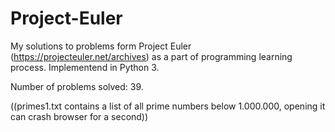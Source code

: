 # Project-Euler

My solutions to problems form Project Euler (https://projecteuler.net/archives) as a part of programming learning process.
Implementend in Python 3. 

Number of problems solved: 39.

((primes1.txt contains a list of all prime numbers below 1.000.000, opening it can crash browser for a second))

